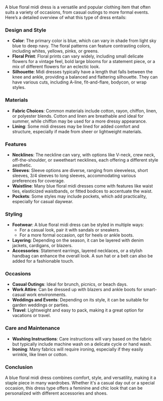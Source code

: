 A blue floral midi dress is a versatile and popular clothing item that often suits a variety of occasions, from casual outings to more formal events. Here’s a detailed overview of what this type of dress entails:

### Design and Style
- **Color**: The primary color is blue, which can vary in shade from light sky blue to deep navy. The floral patterns can feature contrasting colors, including whites, yellows, pinks, or greens.
- **Floral Print**: Floral prints can vary widely, including small delicate flowers for a vintage feel, bold large blooms for a statement piece, or a mix of different flowers for an eclectic look.
- **Silhouette**: Midi dresses typically have a length that falls between the knee and ankle, providing a balanced and flattering silhouette. They can have various cuts, including A-line, fit-and-flare, bodycon, or wrap styles.
  
### Materials
- **Fabric Choices**: Common materials include cotton, rayon, chiffon, linen, or polyester blends. Cotton and linen are breathable and ideal for summer, while chiffon may be used for a more dressy appearance.
- **Lining**: Some midi dresses may be lined for added comfort and structure, especially if made from sheer or lightweight materials.

### Features
- **Necklines**: The neckline can vary, with options like V-neck, crew neck, off-the-shoulder, or sweetheart necklines, each offering a different style aesthetic.
- **Sleeves**: Sleeve options are diverse, ranging from sleeveless, short sleeves, 3/4 sleeves to long sleeves, accommodating various preferences for coverage.
- **Waistline**: Many blue floral midi dresses come with features like waist ties, elasticized waistbands, or fitted bodices to accentuate the waist.
- **Pockets**: Some styles may include pockets, which add practicality, especially for casual daywear.

### Styling
- **Footwear**: A blue floral midi dress can be styled in multiple ways:
  - For a casual look, pair it with sandals or sneakers.
  - For a more formal occasion, opt for heels or ankle boots.
- **Layering**: Depending on the season, it can be layered with denim jackets, cardigans, or blazers.
- **Accessories**: Statement earrings, layered necklaces, or a stylish handbag can enhance the overall look. A sun hat or a belt can also be added for a fashionable touch.

### Occasions
- **Casual Outings**: Ideal for brunch, picnics, or beach days.
- **Work Attire**: Can be dressed up with blazers and ankle boots for smart-casual work environments.
- **Weddings and Events**: Depending on its style, it can be suitable for garden weddings or parties.
- **Travel**: Lightweight and easy to pack, making it a great option for vacations or travel.

### Care and Maintenance
- **Washing Instructions**: Care instructions will vary based on the fabric but typically include machine wash on a delicate cycle or hand wash.
- **Ironing**: Many fabrics will require ironing, especially if they easily wrinkle, like linen or cotton.

### Conclusion
A blue floral midi dress combines comfort, style, and versatility, making it a staple piece in many wardrobes. Whether it's a casual day out or a special occasion, this dress type offers a feminine and chic look that can be personalized with different accessories and shoes.
